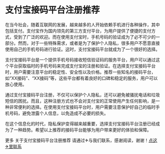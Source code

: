 # 支付宝接码平台注册推荐

在当今社会，随着互联网的发展，越来越多的人开始依赖手机进行各种操作，其中包括支付。支付宝作为国内领先的第三方支付平台，为用户提供了便捷的支付方式，受到了广泛的欢迎。而在使用支付宝时，手机号码的验证成为了必不可少的一部分。然而，对于一些特殊需求，或者是为了保护个人隐私，很多用户不愿意直接使用自己的手机号码进行验证。这时，支付宝接码平台就成为了一个很好的选择。

支付宝接码平台是一个提供手机号码接收短信验证码的服务平台，用户可以通过这个平台获取临时的手机号码来完成支付宝的注册和验证。在选择支付宝接码平台时，用户需要注意平台的稳定性、安全性以及价格。推荐一些知名的接码平台，如“XX接码”、“XX接码”等，这些平台都有着良好的口碑和稳定的服务，用户可以放心使用。

通过支付宝接码平台注册，不仅可以保护个人隐私，还可以避免被骚扰电话和垃圾短信的困扰。而且，这种注册方式也不会对支付宝的正常使用产生任何影响，是一种非常便利的选择。在使用支付宝接码平台时，用户需要注意保护好自己的临时手机号码，避免泄露个人信息，以免造成不必要的损失。

在这个信息化的时代，隐私保护变得越来越重要，选择支付宝接码平台注册已经成为了一种趋势。希望以上推荐的接码平台能够为用户带来更好的体验和保障。

更多 关于支付宝接码平台注册推荐 请通过✈与我们联系，感谢阅读，谢谢！[点这✈里联系](https://1.k02.cc)